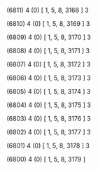 (6811) 4 (0) [ 1, 5, 8, 3168 ] 3 


(6810) 4 (0) [ 1, 5, 8, 3169 ] 3 


(6809) 4 (0) [ 1, 5, 8, 3170 ] 3 


(6808) 4 (0) [ 1, 5, 8, 3171 ] 3 


(6807) 4 (0) [ 1, 5, 8, 3172 ] 3 


(6806) 4 (0) [ 1, 5, 8, 3173 ] 3 


(6805) 4 (0) [ 1, 5, 8, 3174 ] 3 


(6804) 4 (0) [ 1, 5, 8, 3175 ] 3 


(6803) 4 (0) [ 1, 5, 8, 3176 ] 3 


(6802) 4 (0) [ 1, 5, 8, 3177 ] 3 


(6801) 4 (0) [ 1, 5, 8, 3178 ] 3 


(6800) 4 (0) [ 1, 5, 8, 3179 ]  

